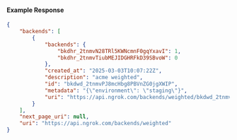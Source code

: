 <!-- Code generated for API Clients. DO NOT EDIT. -->

#### Example Response

```json
{
	"backends": [
		{
			"backends": {
				"bkdhr_2tnmvN28TRl5KWNcmnF0gqYxavI": 1,
				"bkdhr_2tnmvTiubMEJIDGHRFkD39SBvoW": 0
			},
			"created_at": "2025-03-03T10:07:22Z",
			"description": "acme weighted",
			"id": "bkdwd_2tnmvPJ8mcHbg8PBVnZG0jgXWIP",
			"metadata": "{\"environment\": \"staging\"}",
			"uri": "https://api.ngrok.com/backends/weighted/bkdwd_2tnmvPJ8mcHbg8PBVnZG0jgXWIP"
		}
	],
	"next_page_uri": null,
	"uri": "https://api.ngrok.com/backends/weighted"
}
```

